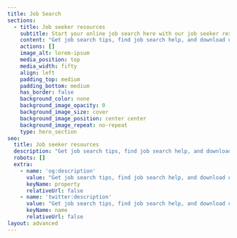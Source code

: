 ```yaml
---
title: Job Search
sections:
  - title: Job seeker resources
    subtitle: Start your online job search here with our job seeker resources.
    content: "Get job search tips, find job search help, and download our fact sheets.\_ You’ll also find useful links, videos and other tools you can use to assist with your job search.\n\n## Templates\n\n**Resume templates**\n\n*   [Student resume (Word, 58 KB)This link will open in a new window](https://myfuture.edu.au/docs/default-source/job-search-resources/resume-sample-student.doc?sfvrsn=8838c3d8\\_2)\_/\_\_[Student resume (PDF, 209 KB)](https://myfuture.edu.au/docs/default-source/job-search-resources/resume-sample-studentb5c6a405a8fe67e6b7acff0000376a3b.pdf?sfvrsn=e238c3d8\\_2)\n\n*   [Apprentice resume (Word, 29 KB)](https://myfuture.edu.au/docs/default-source/job-search-resources/resume_sample_apprentice.docx?sfvrsn=ed38c3d8\\_2)\_/\_\_[Apprentice resume (PDF, 209 KB)](https://myfuture.edu.au/docs/default-source/job-search-resources/resume-sample-apprentice.pdf?sfvrsn=f938c3d8\\_2)\n\n*   [University graduate resume (Word, 52 KB)](https://myfuture.edu.au/docs/default-source/job-search-resources/resume-sample-graduate.doc?sfvrsn=f638c3d8\\_2)\_/\_\_[University graduate resume (PDF, 211 KB)](https://myfuture.edu.au/docs/default-source/job-search-resources/resume-sample-graduateb7c6a405a8fe67e6b7acff0000376a3b.pdf?sfvrsn=e038c3d8\\_2)\n\n**Cover letter templates**\n\n*   [Student cover letter (Word, 15 KB)](https://myfuture.edu.au/docs/default-source/job-search-resources/cover-letter-student-sample.docx?sfvrsn=8b38c3d8\\_2)\_/\_\_[Student cover letter (PDF, 72 KB)](https://myfuture.edu.au/docs/default-source/job-search-resources/cover-letter-student-samplea5c6a405a8fe67e6b7acff0000376a3b.pdf?sfvrsn=f238c3d8\\_2)\n\n*   [Apprentice cover letter (Word, 16 KB)](https://myfuture.edu.au/docs/default-source/job-search-resources/cover-letter-apprentice-sample.docx?sfvrsn=8e38c3d8\\_2)\_/\_\_[Apprentice cover letter (PDF, 84 KB)](https://myfuture.edu.au/docs/default-source/job-search-resources/cover-letter-apprentice-sampleb3c6a405a8fe67e6b7acff0000376a3b.pdf?sfvrsn=e438c3d8\\_2)\n\n*   [University graduate cover letter (Word, 18 KB)](https://myfuture.edu.au/docs/default-source/job-search-resources/cover-letter-graduate-sample.docx?sfvrsn=e738c3d8\\_2)\_/\_[University graduate cover letter (PDF, 147 KB)](https://myfuture.edu.au/docs/default-source/job-search-resources/cover-letter-graduate-samplea3c6a405a8fe67e6b7acff0000376a3b.pdf?sfvrsn=f438c3d8\\_2)\n\n## Job search articles\n\nIf you need to brush up your job search skills, click on the links below for tips that can help you make the most of your time.\n\n*   [Make a great interview first impression](https://apm.net.au/individuals/job-seekers/job-search-resources/make-great-job-interview-first-impression)\n\n*   [Dressing for success](https://apm.net.au/individuals/job-seekers/job-search-resources/dressing-for-success)\n\n*   [Why you should research skills in demand areas](https://apm.net.au/individuals/job-seekers/job-search-resources/research-skills-demand-areas)\n\n*   [Starting a new job](https://apm.net.au/individuals/job-seekers/job-search-resources/starting-new-job)\n\n*   [Writing a resume and cover letter](https://apm.net.au/individuals/job-seekers/job-search-resources/writing-resume-cover-letter)\n\n*   [Job interview tips](https://apm.net.au/individuals/job-seekers/job-search-resources/job-interview-tips)\n\n*   [How to find a job](https://apm.net.au/individuals/job-seekers/job-search-resources/how-to-find-a-job)\n\n*   [Interview techniques](https://apm.net.au/individuals/job-seekers/job-search-resources/interview-techniques)\n\n## Useful links\n\nHere are some websites you can visit that can help you find work in your local area.\n\n*   [Adzuna](https://www.adzuna.com.au/)\n\n*   [CareerOne](https://www.careerone.com.au/)\n\n*   [Indeed](https://au.indeed.com/)\n\n*   [jobsearch.gov.au](https://jobsearch.gov.au/)\n\n*   [Seek](https://www.seek.com.au/)\n"
    actions: []
    image_alt: lorem-ipsum
    media_position: top
    media_width: fifty
    align: left
    padding_top: medium
    padding_bottom: medium
    has_border: false
    background_color: none
    background_image_opacity: 0
    background_image_size: cover
    background_image_position: center center
    background_image_repeat: no-repeat
    type: hero_section
seo:
  title: Job seeker resources
  description: "Get job search tips, find job search help, and download our fact sheets.\_ You’ll also find useful links, videos and other tools you can use to assist with your job search.\n"
  robots: []
  extra:
    - name: 'og:description'
      value: "Get job search tips, find job search help, and download our fact sheets.\_ You’ll also find useful links, videos and other tools you can use to assist with your job search.\n\n"
      keyName: property
      relativeUrl: false
    - name: 'twitter:description'
      value: "Get job search tips, find job search help, and download our fact sheets.\_ You’ll also find useful links, videos and other tools you can use to assist with your job search.\n\n"
      keyName: name
      relativeUrl: false
layout: advanced
---
```

